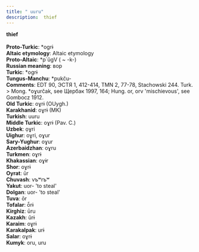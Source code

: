 ```yaml
---
title: " uuru"
description:  thief
---
```

<p data-pagefind-weight="0.5">
<strong> thief</strong><br><br>
<strong>Proto-Turkic</strong>:  *ogrɨ<br>
<strong>Altaic etymology</strong>:  Altaic etymology<br>
<strong> Proto-Altaic</strong>:  *p`ŭgV ( ~ -k-)<br>
<strong>Russian meaning</strong>:  вор<br>
<strong>Turkic</strong>:  *ogrɨ<br>
<strong>Tungus-Manchu</strong>:  *pukču-<br>
<strong>Comments</strong>:  EDT 90, ЭСТЯ 1, 412-414, TMN 2, 77-78, Stachowski 244. Turk. > Mong. *oɣurčak, see Щербак 1997, 164; Hung. or, orv 'mischievous', see Gombocz 1912.<br>
<strong>Old Turkic</strong>:  oɣrɨ (OUygh.)<br>
<strong>Karakhanid</strong>:  oɣrɨ (MK)<br>
<strong>Turkish</strong>:  uuru<br>
<strong>Middle Turkic</strong>:  oɣrɨ (Pav. C.)<br>
<strong>Uzbek</strong>:  ọɣri<br>
<strong>Uighur</strong>:  oɣri, oɣur<br>
<strong>Sary-Yughur</strong>:  oɣur<br>
<strong>Azerbaidzhan</strong>:  oɣru<br>
<strong>Turkmen</strong>:  oɣrɨ<br>
<strong>Khakassian</strong>:  oɣɨr<br>
<strong>Shor</strong>:  oɣrɨ<br>
<strong>Oyrat</strong>:  ūr<br>
<strong>Chuvash</strong>:  vъʷrъʷ<br>
<strong>Yakut</strong>:  uor- 'to steal'<br>
<strong>Dolgan</strong>:  uor- 'to steal'<br>
<strong>Tuva</strong>:  ōr<br>
<strong>Tofalar</strong>:  ō̃rɨ<br>
<strong>Kirghiz</strong>:  ūru<br>
<strong>Kazakh</strong>:  ŭrɨ<br>
<strong>Karaim</strong>:  oɣrɨ<br>
<strong>Karakalpak</strong>:  urɨ<br>
<strong>Salar</strong>:  oɣrɨ<br>
<strong>Kumyk</strong>:  oru, uru<br>

</p>
